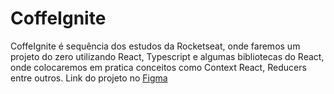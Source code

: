 # CoffeIgnite

CoffeIgnite é sequência dos estudos da Rocketseat, onde faremos um projeto do zero utilizando React, Typescript 
e algumas bibliotecas do React, onde colocaremos em pratica conceitos como Context React, Reducers entre outros.
Link do projeto no <a href="https://www.figma.com/file/fv4btAS6y5sH1WTJsSpcOk/Coffee-Delivery-(Copy)?node-id=2%3A1550" target="_blank" rel="noopener noreferrer">Figma </a>
